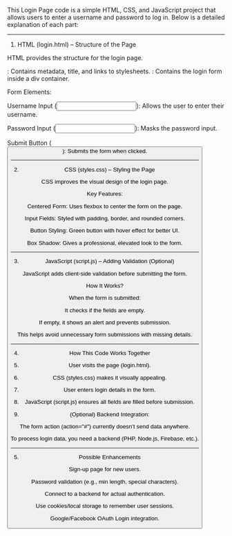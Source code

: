 This Login Page code is a simple HTML, CSS, and JavaScript project that allows users to enter a username and password to log in. Below is a detailed explanation of each part:


---

1. HTML (login.html) – Structure of the Page

HTML provides the structure for the login page.

<head>: Contains metadata, title, and links to stylesheets.

<body>: Contains the login form inside a div container.

Form Elements:

Username Input (<input type="text">): Allows the user to enter their username.

Password Input (<input type="password">): Masks the password input.

Submit Button (<button type="submit">): Submits the form when clicked.




---

2. CSS (styles.css) – Styling the Page

CSS improves the visual design of the login page.

Key Features:

Centered Form: Uses flexbox to center the form on the page.

Input Fields: Styled with padding, border, and rounded corners.

Button Styling: Green button with hover effect for better UI.

Box Shadow: Gives a professional, elevated look to the form.



---

3. JavaScript (script.js) – Adding Validation (Optional)

JavaScript adds client-side validation before submitting the form.

How It Works?

When the form is submitted:

It checks if the fields are empty.

If empty, it shows an alert and prevents submission.


This helps avoid unnecessary form submissions with missing details.



---

4. How This Code Works Together

1. User visits the page (login.html).


2. CSS (styles.css) makes it visually appealing.


3. User enters login details in the form.


4. JavaScript (script.js) ensures all fields are filled before submission.


5. (Optional) Backend Integration:

The form action (action="#") currently doesn’t send data anywhere.

To process login data, you need a backend (PHP, Node.js, Firebase, etc.).





---

5. Possible Enhancements

Sign-up page for new users.

Password validation (e.g., min length, special characters).

Connect to a backend for actual authentication.

Use cookies/local storage to remember user sessions.

Google/Facebook OAuth Login integration.
